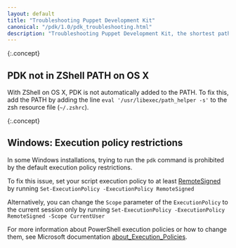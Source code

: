 ```yaml
---
layout: default
title: "Troubleshooting Puppet Development Kit"
canonical: "/pdk/1.0/pdk_troubleshooting.html"
description: "Troubleshooting Puppet Development Kit, the shortest path to developing better Puppet code."
---
```


{:.concept}
## PDK not in ZShell PATH on OS X
 
With ZShell on OS X, PDK is not automatically added to the PATH. To fix this, add the PATH by adding the line `eval '/usr/libexec/path_helper -s'` to the zsh resource file (`~/.zshrc`).

{:.concept}
## Windows: Execution policy restrictions


In some Windows installations, trying to run the `pdk` command is prohibited by the default execution policy restrictions.

To fix this issue, set your script execution policy to at least [RemoteSigned](https://msdn.microsoft.com/en-us/powershell/reference/5.1/microsoft.powershell.security/set-executionpolicy) by running `Set-ExecutionPolicy -ExecutionPolicy RemoteSigned`

Alternatively, you can change the `Scope` parameter of the `ExecutionPolicy` to the current session only by running `Set-ExecutionPolicy -ExecutionPolicy RemoteSigned -Scope CurrentUser`

For more information about PowerShell execution policies or how to change them, see Microsoft documentation [about_Execution_Policies](http://go.microsoft.com/fwlink/?LinkID=135170).
